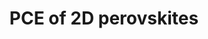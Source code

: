 ---
title: "PCE of 2D perovskites"
categories:
  - Research
tags:
  - 2D perovskites
  - Solar cell
---